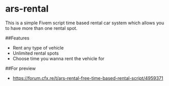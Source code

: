 # ars-rental
This is a simple Fivem script time based rental car system which allows you to have more than one rental spot. 


##Features

* Rent any type of vehicle
* Unlimited rental spots
* Choose time you wanna rent the vehicle for


##For preview
* https://forum.cfx.re/t/ars-rental-free-time-based-rental-script/4959371
